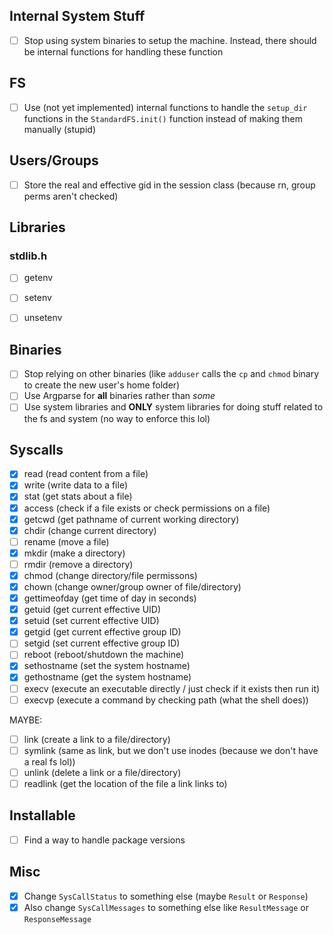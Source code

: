 ## Internal System Stuff
- [ ] Stop using system binaries to setup the machine. Instead, there should be internal functions for handling these function


## FS
- [ ] Use (not yet implemented) internal functions to handle the `setup_dir` functions in the `StandardFS.init()` function instead of making them manually (stupid)


## Users/Groups
- [ ] Store the real and effective gid in the session class (because rn, group perms aren't checked)

## Libraries
### stdlib.h
- [ ] getenv
- [ ] setenv
- [ ] unsetenv


## Binaries
- [ ] Stop relying on other binaries (like `adduser` calls the `cp` and `chmod` binary to create the new user's home folder)
- [ ] Use Argparse for **all** binaries rather than *some*
- [ ] Use system libraries and **ONLY** system libraries for doing stuff related to the fs and system (no way to enforce this lol)

## Syscalls
- [x] read (read content from a file)
- [x] write (write data to a file)
- [x] stat (get stats about a file)
- [x] access (check if a file exists or check permissions on a file)
- [x] getcwd (get pathname of current working directory)
- [x] chdir (change current directory)
- [ ] rename (move a file)
- [x] mkdir (make a directory)
- [ ] rmdir (remove a directory)
- [x] chmod (change directory/file permissons)
- [x] chown (change owner/group owner of file/directory)
- [x] gettimeofday (get time of day in seconds)
- [x] getuid (get current effective UID)
- [x] setuid (set current effective UID)
- [x] getgid (get current effective group ID)
- [ ] setgid (set current effective group ID)
- [ ] reboot (reboot/shutdown the machine)
- [x] sethostname (set the system hostname)
- [x] gethostname (get the system hostname)
- [ ] execv (execute an executable directly / just check if it exists then run it)
- [ ] execvp (execute a command by checking path (what the shell does))

MAYBE:
- [ ] link (create a link to a file/directory)
- [ ] symlink (same as link, but we don't use inodes (because we don't have a real fs lol))
- [ ] unlink (delete a link or a file/directory)
- [ ] readlink (get the location of the file a link links to)

## Installable
- [ ] Find a way to handle package versions

## Misc
- [x] Change `SysCallStatus` to something else (maybe `Result` or `Response`)
- [x] Also change `SysCallMessages` to something else like `ResultMessage` or `ResponseMessage`
